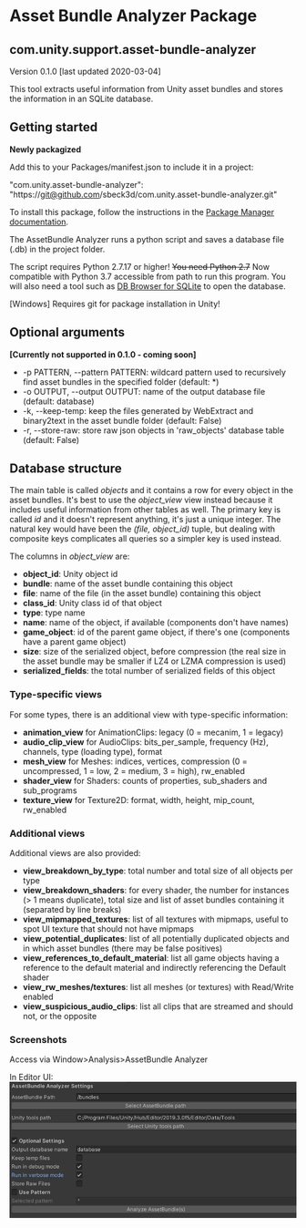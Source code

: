 # Asset Bundle Analyzer Package
## com.unity.support.asset-bundle-analyzer
Version 0.1.0 [last updated 2020-03-04]

This tool extracts useful information from Unity asset bundles and stores the information in an SQLite database.

## Getting started

__Newly packagized__

Add this to your Packages/manifest.json to include it in a project:

"com.unity.asset-bundle-analyzer": "https://git@github.com/sbeck3d/com.unity.asset-bundle-analyzer.git"

To install this package, follow the instructions in the [Package Manager documentation](https://docs.unity3d.com/Manual/upm-ui.html).

The AssetBundle Analyzer runs a python script and saves a database file (.db) in the project folder.

The script requires Python 2.7.17 or higher!
~~You need Python 2.7~~ Now compatible with Python 3.7 accessible from path to run this program. You will also need a tool such as [DB Browser for SQLite](https://sqlitebrowser.org/) to open the database.

[Windows] Requires git for package installation in Unity!

## Optional arguments
__[Currently not supported in 0.1.0 - coming soon]__

* -p PATTERN, --pattern PATTERN: wildcard pattern used to recursively find asset bundles in the specified folder (default: *)
*  -o OUTPUT, --output OUTPUT: name of the output database file (default: database)
*  -k, --keep-temp: keep the files generated by WebExtract and binary2text in the asset bundle folder (default: False)
*  -r, --store-raw: store raw json objects in 'raw_objects' database table (default: False)

## Database structure

The main table is called *objects* and it contains a row for every object in the asset bundles. It's best to use the *object_view* view instead because it includes useful information from other tables as well. The primary key is called *id* and it doesn't represent anything, it's just a unique integer. The natural key would have been the *(file, object_id)* tuple, but dealing with composite keys complicates all queries so a simpler key is used instead.

The columns in *object_view* are:
* **object_id**: Unity object id
* **bundle**: name of the asset bundle containing this object
* **file**: name of the file (in the asset bundle) containing this object
* **class_id**: Unity class id of that object
* **type**: type name
* **name**: name of the object, if available (components don't have names)
* **game_object**: id of the parent game object, if there's one (components have a parent game object)
* **size**: size of the serialized object, before compression (the real size in the asset bundle may be smaller if LZ4 or LZMA compression is used)
* **serialized_fields**: the total number of serialized fields of this object

### Type-specific views

For some types, there is an additional view with type-specific information:
* **animation_view** for AnimationClips: legacy (0 = mecanim, 1 = legacy)
* **audio_clip_view** for AudioClips: bits_per_sample, frequency (Hz), channels, type (loading type), format
* **mesh_view** for Meshes: indices, vertices, compression (0 = uncompressed, 1 = low, 2 = medium, 3 = high), rw_enabled
* **shader_view** for Shaders: counts of properties, sub_shaders and sub_programs
* **texture_view** for Texture2D: format, width, height, mip_count, rw_enabled

### Additional views

Additional views are also provided:
* **view_breakdown_by_type**: total number and total size of all objects per type
* **view_breakdown_shaders**: for every shader, the number for instances (> 1 means duplicate), total size and list of asset bundles containing it (separated by line breaks)
* **view_mipmapped_textures**: list of all textures with mipmaps, useful to spot UI texture that should not have mipmaps
* **view_potential_duplicates**: list of all potentially duplicated objects and in which asset bundles (there may be false positives)
* **view_references_to_default_material**: list all game objects having a reference to the default material and indirectly referencing the Default shader
* **view_rw_meshes/textures**: list all meshes (or textures) with Read/Write enabled
* **view_suspicious_audio_clips**: list all clips that are streamed and should not, or the opposite

### Screenshots

Access via Window>Analysis>AssetBundle Analyzer  

In Editor UI:  
![alt text](AssetBundleAnalyzerUI.png "Asset bundle analyzer menu")
